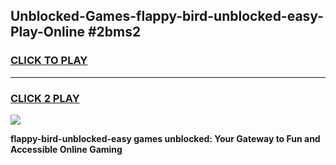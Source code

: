 
## Unblocked-Games-flappy-bird-unblocked-easy-Play-Online #2bms2
<h3>
<a href="https://news.freeplayer.one?title=flappy-bird-unblocked-easy&ref=3">CLICK TO PLAY</a></h3>
<hr>

<h3>
<a href="https://news.freeplayer.one?title=flappy-bird-unblocked-easy&ref=3">CLICK 2 PLAY</a>
  
</h3>

<a href="https://news.freeplayer.one?title=flappy-bird-unblocked-easy&ref=3"><img src="https://clearcache.store/games.png"></a>


**flappy-bird-unblocked-easy games unblocked: Your Gateway to Fun and Accessible Online Gaming**

